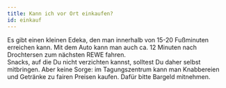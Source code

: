```yaml
---
title: Kann ich vor Ort einkaufen?
id: einkauf
---
```


Es gibt einen kleinen Edeka, den man innerhalb von 15-20 Fußminuten erreichen kann. Mit dem Auto kann man auch ca. 12 Minuten nach Drochtersen zum nächsten REWE fahren.\
Snacks, auf die Du nicht verzichten kannst, solltest Du daher selbst mitbringen. Aber keine Sorge: im Tagungszentrum kann man Knabbereien und Getränke zu fairen Preisen kaufen.
Dafür bitte Bargeld mitnehmen.